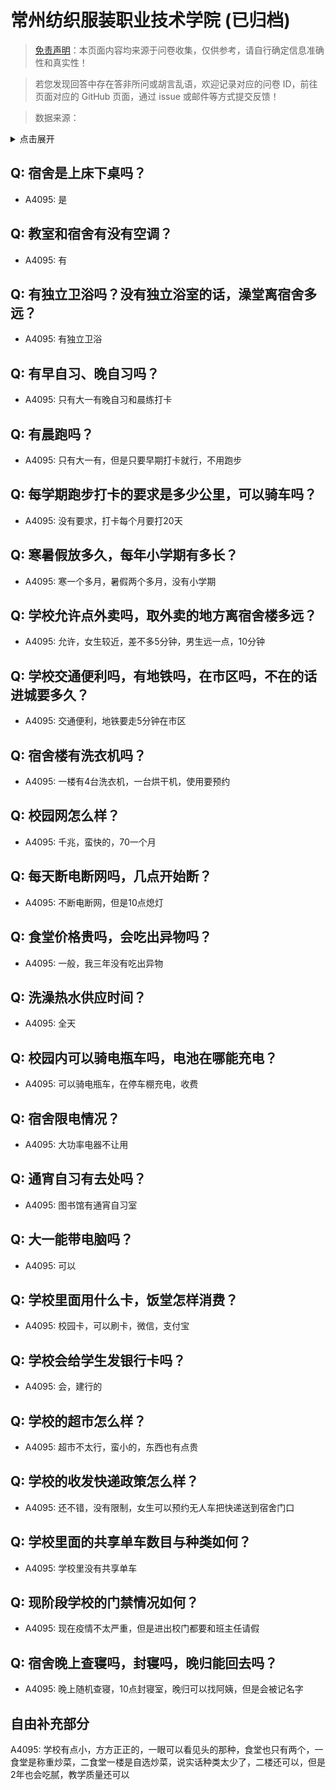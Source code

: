 # 常州纺织服装职业技术学院 (已归档)

> [免责声明](https://colleges.chat/#_3)：本页面内容均来源于问卷收集，仅供参考，请自行确定信息准确性和真实性！

> 若您发现回答中存在答非所问或胡言乱语，欢迎记录对应的问卷 ID，前往页面对应的 GitHub 页面，通过 issue 或邮件等方式提交反馈！

> 数据来源：

<details><summary>点击展开</summary>
<ul>
<li>A4095: 匿名 (2022 年 06 月)</li>
</ul>
</details>

## Q: 宿舍是上床下桌吗？

- A4095: 是

## Q: 教室和宿舍有没有空调？

- A4095: 有

## Q: 有独立卫浴吗？没有独立浴室的话，澡堂离宿舍多远？

- A4095: 有独立卫浴

## Q: 有早自习、晚自习吗？

- A4095: 只有大一有晚自习和晨练打卡

## Q: 有晨跑吗？

- A4095: 只有大一有，但是只要早期打卡就行，不用跑步

## Q: 每学期跑步打卡的要求是多少公里，可以骑车吗？

- A4095: 没有要求，打卡每个月要打20天

## Q: 寒暑假放多久，每年小学期有多长？

- A4095: 寒一个多月，暑假两个多月，没有小学期

## Q: 学校允许点外卖吗，取外卖的地方离宿舍楼多远？

- A4095: 允许，女生较近，差不多5分钟，男生远一点，10分钟

## Q: 学校交通便利吗，有地铁吗，在市区吗，不在的话进城要多久？

- A4095: 交通便利，地铁要走5分钟在市区

## Q: 宿舍楼有洗衣机吗？

- A4095: 一楼有4台洗衣机，一台烘干机，使用要预约

## Q: 校园网怎么样？

- A4095: 千兆，蛮快的，70一个月

## Q: 每天断电断网吗，几点开始断？

- A4095: 不断电断网，但是10点熄灯

## Q: 食堂价格贵吗，会吃出异物吗？

- A4095: 一般，我三年没有吃出异物

## Q: 洗澡热水供应时间？

- A4095: 全天

## Q: 校园内可以骑电瓶车吗，电池在哪能充电？

- A4095: 可以骑电瓶车，在停车棚充电，收费

## Q: 宿舍限电情况？

- A4095: 大功率电器不让用

## Q: 通宵自习有去处吗？

- A4095: 图书馆有通宵自习室

## Q: 大一能带电脑吗？

- A4095: 可以

## Q: 学校里面用什么卡，饭堂怎样消费？

- A4095: 校园卡，可以刷卡，微信，支付宝

## Q: 学校会给学生发银行卡吗？

- A4095: 会，建行的

## Q: 学校的超市怎么样？

- A4095: 超市不太行，蛮小的，东西也有点贵

## Q: 学校的收发快递政策怎么样？

- A4095: 还不错，没有限制，女生可以预约无人车把快递送到宿舍门口

## Q: 学校里面的共享单车数目与种类如何？

- A4095: 学校里没有共享单车

## Q: 现阶段学校的门禁情况如何？

- A4095: 现在疫情不太严重，但是进出校门都要和班主任请假

## Q: 宿舍晚上查寝吗，封寝吗，晚归能回去吗？

- A4095: 晚上随机查寝，10点封寝室，晚归可以找阿姨，但是会被记名字

## 自由补充部分

A4095: 学校有点小，方方正正的，一眼可以看见头的那种，食堂也只有两个，一食堂是称重炒菜，二食堂一楼是自选炒菜，说实话种类太少了，二楼还可以，但是2年也会吃腻，教学质量还可以